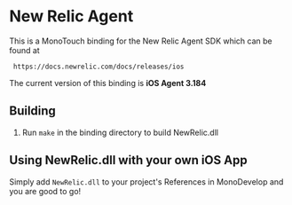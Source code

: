 New Relic Agent
==========

This is a MonoTouch binding for the New Relic Agent SDK which can be found at

     https://docs.newrelic.com/docs/releases/ios

The current version of this binding is **iOS Agent 3.184**

Building
---------

1. Run `make` in the binding directory to build NewRelic.dll

Using NewRelic.dll with your own iOS App
------------------------------------------

Simply add `NewRelic.dll` to your project's References in MonoDevelop and you
are good to go!
